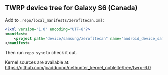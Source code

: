 ## TWRP device tree for Galaxy S6 (Canada)

Add to `.repo/local_manifests/zerofltecan.xml`:

```xml
<?xml version="1.0" encoding="UTF-8"?>
<manifest>
	<project path="device/samsung/zerofltecan" name="android_device_samsung_zerofltecan" remote="TeamWin" revision="android-6.0" />
</manifest>
```

Then run `repo sync` to check it out.

Kernel sources are available at: https://github.com/jcadduono/nethunter_kernel_noblelte/tree/twrp-6.0

